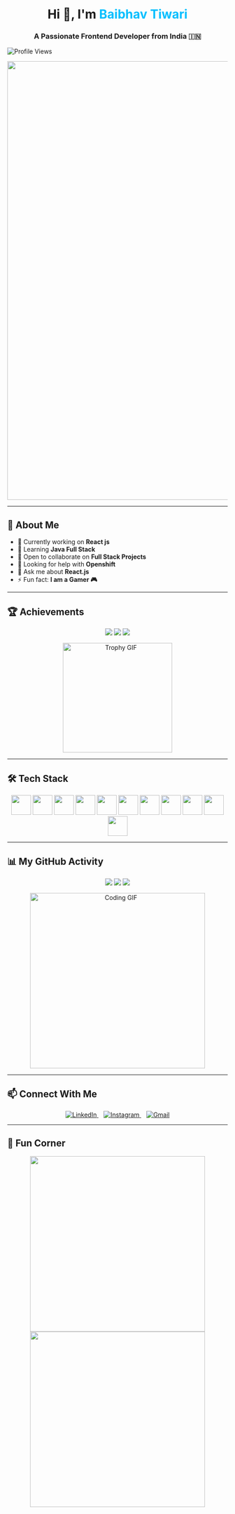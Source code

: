 <h1 align="center">Hi 👋, I'm <span style="color:#00BFFF">Baibhav Tiwari</span></h1>
<h3 align="center">A Passionate Frontend Developer from India 🇮🇳</h3>

<p align="left">
  <img src="https://komarev.com/ghpvc/?username=lexendx&label=Profile%20views&color=0e75b6&style=flat" alt="Profile Views" />
</p>

<p align="center">
  <img src="https://media.giphy.com/media/QpVUMRUJGokfqXyfa1/giphy.gif" width="1000"/>
</p>

---

## 🧠 About Me

- 🔭 Currently working on **React js**  
- 🌱 Learning **Java Full Stack**  
- 👯 Open to collaborate on **Full Stack Projects**  
- 🤝 Looking for help with **Openshift**  
- 💬 Ask me about **React.js**  
- ⚡ Fun fact: **I am a Gamer 🎮**

---

## 🏆 Achievements

<p align="center">
  <img src="https://img.shields.io/badge/🏆%20Open%20Source-Contributor-blueviolet?style=for-the-badge" />
  <img src="https://img.shields.io/badge/🔥%20100%2B%20Commits-This%20Year-orange?style=for-the-badge" />
  <img src="https://img.shields.io/badge/⚡%20Active%20Coder-Always-green?style=for-the-badge" />
</p>

<p align="center">
  <img src="https://media.giphy.com/media/3oEjI6SIIHBdRxXI40/giphy.gif" width="250" alt="Trophy GIF"/>
</p>

---

## 🛠️ Tech Stack

<p align="center">
  <img src="https://cdn.jsdelivr.net/gh/devicons/devicon/icons/html5/html5-original.svg" width="45"/>
  <img src="https://cdn.jsdelivr.net/gh/devicons/devicon/icons/css3/css3-original.svg" width="45"/>
  <img src="https://cdn.jsdelivr.net/gh/devicons/devicon/icons/javascript/javascript-original.svg" width="45"/>
  <img src="https://cdn.jsdelivr.net/gh/devicons/devicon/icons/typescript/typescript-original.svg" width="45"/>
  <img src="https://cdn.jsdelivr.net/gh/devicons/devicon/icons/react/react-original.svg" width="45"/>
  <img src="https://cdn.jsdelivr.net/gh/devicons/devicon/icons/nodejs/nodejs-original.svg" width="45"/>
  <img src="https://cdn.jsdelivr.net/gh/devicons/devicon/icons/java/java-original.svg" width="45"/>
  <img src="https://www.vectorlogo.zone/logos/springio/springio-icon.svg" width="45"/>
  <img src="https://cdn.jsdelivr.net/gh/devicons/devicon/icons/mysql/mysql-original-wordmark.svg" width="45"/>
  <img src="https://www.vectorlogo.zone/logos/tailwindcss/tailwindcss-icon.svg" width="45"/>
  <img src="https://www.vectorlogo.zone/logos/git-scm/git-scm-icon.svg" width="45"/>
</p>

---

## 📊 My GitHub Activity

<p align="center">
  <img src="https://img.shields.io/badge/👨‍💻%20Daily%20Commits-Consistent-success?style=for-the-badge" />
  <img src="https://img.shields.io/badge/📂%20Repositories-10%2B-blue?style=for-the-badge" />
  <img src="https://img.shields.io/badge/⭐%20Stars-50%2B-yellow?style=for-the-badge" />
</p>

<p align="center">
  <img src="https://media.giphy.com/media/l0Iyl55kTeh71nTXy/giphy.gif" width="400" alt="Coding GIF"/>
</p>

---

## 📫 Connect With Me

<p align="center">
  <a href="https://www.linkedin.com/in/baibhav-tiwari-252862270/" target="_blank">
    <img src="https://img.icons8.com/color/60/000000/linkedin.png" alt="LinkedIn"/>
  </a>
  &nbsp;&nbsp;
  <a href="https://www.instagram.com/_._baibhav_/" target="_blank">
    <img src="https://img.icons8.com/color/60/000000/instagram-new.png" alt="Instagram"/>
  </a>
  &nbsp;&nbsp;
  <a href="mailto:tiwaribaibhav2004@gmail.com">
    <img src="https://img.icons8.com/color/60/000000/gmail--v1.png" alt="Gmail"/>
  </a>
</p>

---

## 🎉 Fun Corner

<p align="center">
  <img src="https://media.giphy.com/media/26u4lOMA8JKSnL9Uk/giphy.gif" height="400" width="400" />
  <img src="https://media.giphy.com/media/fAnzw6YK33jMwzp5wp/giphy.gif" width="400" />
</p>
